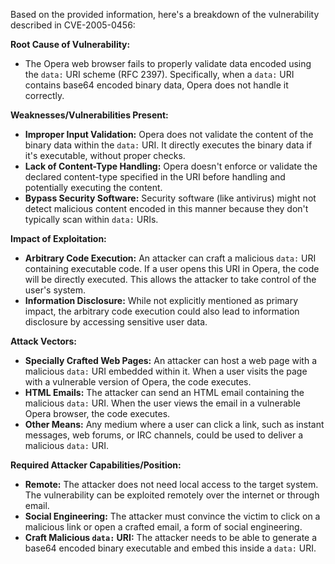 Based on the provided information, here's a breakdown of the vulnerability described in CVE-2005-0456:

**Root Cause of Vulnerability:**

- The Opera web browser fails to properly validate data encoded using the `data:` URI scheme (RFC 2397). Specifically, when a `data:` URI contains base64 encoded binary data, Opera does not handle it correctly.

**Weaknesses/Vulnerabilities Present:**

- **Improper Input Validation:** Opera does not validate the content of the binary data within the `data:` URI. It directly executes the binary data if it's executable, without proper checks.
- **Lack of Content-Type Handling:** Opera doesn't enforce or validate the declared content-type specified in the URI before handling and potentially executing the content.
- **Bypass Security Software:** Security software (like antivirus) might not detect malicious content encoded in this manner because they don't typically scan within `data:` URIs.

**Impact of Exploitation:**

- **Arbitrary Code Execution:** An attacker can craft a malicious `data:` URI containing executable code. If a user opens this URI in Opera, the code will be directly executed. This allows the attacker to take control of the user's system.
- **Information Disclosure:** While not explicitly mentioned as primary impact, the arbitrary code execution could also lead to information disclosure by accessing sensitive user data.

**Attack Vectors:**

- **Specially Crafted Web Pages:** An attacker can host a web page with a malicious `data:` URI embedded within it. When a user visits the page with a vulnerable version of Opera, the code executes.
- **HTML Emails:** The attacker can send an HTML email containing the malicious `data:` URI. When the user views the email in a vulnerable Opera browser, the code executes.
- **Other Means:**  Any medium where a user can click a link, such as instant messages, web forums, or IRC channels, could be used to deliver a malicious `data:` URI.

**Required Attacker Capabilities/Position:**

- **Remote:** The attacker does not need local access to the target system. The vulnerability can be exploited remotely over the internet or through email.
- **Social Engineering:** The attacker must convince the victim to click on a malicious link or open a crafted email, a form of social engineering.
- **Craft Malicious `data:` URI:** The attacker needs to be able to generate a base64 encoded binary executable and embed this inside a `data:` URI.